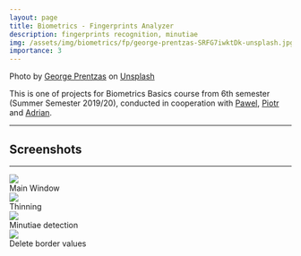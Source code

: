 ```yaml
---
layout: page
title: Biometrics - Fingerprints Analyzer
description: fingerprints recognition, minutiae
img: /assets/img/biometrics/fp/george-prentzas-SRFG7iwktDk-unsplash.jpg
importance: 3
---
```


Photo by <a href="https://unsplash.com/@georgeprentzas?utm_source=unsplash&utm_medium=referral&utm_content=creditCopyText">George Prentzas</a> on <a href="https://unsplash.com/s/photos/fingerprints?utm_source=unsplash&utm_medium=referral&utm_content=creditCopyText">Unsplash</a>


This is one of projects for Biometrics Basics course from 6th semester (Summer Semester 2019/20), conducted in cooperation with [Pawel](https://github.com/pa-b), [Piotr](https://github.com/portrecistajeden) and [Adrian](https://github.com/Kedka).

***

Screenshots
----

***

<div class="row justify-content-sm-center">
    <div class="col-sm-8 mt-3 mt-md-0">
        <img class="img-fluid rounded z-depth-1" src="{{ 'assets/img/biometrics/fp/1.png' | relative_url }}"/>
    </div>
</div>
<div class="caption">
    Main Window
</div>

<div class="row justify-content-sm-center">
    <div class="col-sm-8 mt-3 mt-md-0">
        <img class="img-fluid rounded z-depth-1" src="{{ 'assets/img/biometrics/fp/2.png' | relative_url }}"/>
    </div>
</div>
<div class="caption">
    Thinning
</div>

<div class="row justify-content-sm-center">
    <div class="col-sm-8 mt-3 mt-md-0">
        <img class="img-fluid rounded z-depth-1" src="{{ 'assets/img/biometrics/fp/3.png' | relative_url }}"/>
    </div>
</div>
<div class="caption">
    Minutiae detection
</div>

<div class="row justify-content-sm-center">
    <div class="col-sm-8 mt-3 mt-md-0">
        <img class="img-fluid rounded z-depth-1" src="{{ 'assets/img/biometrics/fp/4.png' | relative_url }}"/>
    </div>
</div>
<div class="caption">
    Delete border values
</div>
